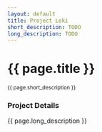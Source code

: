 ```yaml
---
layout: default
title: Project Loki
short_description: TODO
long_description: TODO
---
```


# {{ page.title }}
<small>{{ page.short_description }}</small>


### Project Details
{{ page.long_description }}